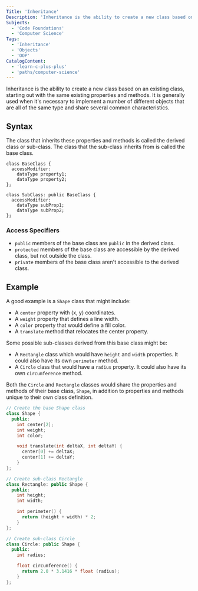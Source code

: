 ```yaml
---
Title: 'Inheritance'
Description: 'Inheritance is the ability to create a new class based on an existing class, starting out with the same existing properties and methods.'
Subjects:
  - 'Code Foundations'
  - 'Computer Science'
Tags:
  - 'Inheritance'
  - 'Objects'
  - 'OOP'
CatalogContent:
  - 'learn-c-plus-plus'
  - 'paths/computer-science'
---
```


Inheritance is the ability to create a new class based on an existing class, starting out with the same existing properties and methods. It is generally used when it's necessary to implement a number of different objects that are all of the same type and share several common characteristics.

## Syntax

The class that inherits these properties and methods is called the derived class or sub-class. The class that the sub-class inherits from is called the base class.

```pseudo
class BaseClass {
  accessModifier:
    dataType property1;
    dataType property2;
};

class SubClass: public BaseClass {
  accessModifier:
    dataType subProp1;
    dataType subProp2;
};
```

### Access Specifiers

- `public` members of the base class are `public` in the derived class.
- `protected` members of the base class are accessible by the derived class, but not outside the class.
- `private` members of the base class aren't accessible to the derived class.

## Example

A good example is a `Shape` class that might include:

- A `center` property with (x, y) coordinates.
- A `weight` property that defines a line width.
- A `color` property that would define a fill color.
- A `translate` method that relocates the center property.

Some possible sub-classes derived from this base class might be:

- A `Rectangle` class which would have `height` and `width` properties. It could also have its own `perimeter` method.
- A `Circle` class that would have a `radius` property. It could also have its own `circumference` method.

Both the `Circle` and `Rectangle` classes would share the properties and methods of their base class, `Shape`, in addition to properties and methods unique to their own class definition.

```cpp
// Create the base Shape class
class Shape {
  public:
    int center[2];
    int weight;
    int color;

    void translate(int deltaX, int deltaY) {
      center[0] += deltaX;
      center[1] += deltaY;
    }
};

// Create sub-class Rectangle
class Rectangle: public Shape {
  public:
    int height;
    int width;

    int perimeter() {
      return (height + width) * 2;
    }
};

// Create sub-class Circle
class Circle: public Shape {
  public:
    int radius;

    float circumference() {
      return 2.0 * 3.1416 * float (radius);
    }
};
```
